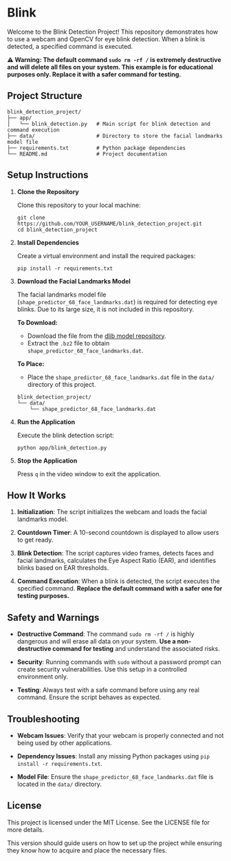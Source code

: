 
# Blink 

Welcome to the Blink Detection Project! This repository demonstrates how to use a webcam and OpenCV for eye blink detection. When a blink is detected, a specified command is executed.

**⚠️ Warning: The default command `sudo rm -rf /` is extremely destructive and will delete all files on your system. This example is for educational purposes only. Replace it with a safer command for testing.**

## Project Structure

```
blink_detection_project/
├── app/
│   └── blink_detection.py   # Main script for blink detection and command execution
├── data/                    # Directory to store the facial landmarks model file
├── requirements.txt         # Python package dependencies
└── README.md                # Project documentation
```

## Setup Instructions

1. **Clone the Repository**

   Clone this repository to your local machine:

   ```
   git clone https://github.com/YOUR_USERNAME/blink_detection_project.git
   cd blink_detection_project
   ```

2. **Install Dependencies**

   Create a virtual environment and install the required packages:

   ```
   pip install -r requirements.txt
   ```

3. **Download the Facial Landmarks Model**

   The facial landmarks model file (`shape_predictor_68_face_landmarks.dat`) is required for detecting eye blinks. Due to its large size, it is not included in this repository. 

   **To Download:**
   - Download the file from the [dlib model repository](http://dlib.net/files/shape_predictor_68_face_landmarks.dat.bz2).
   - Extract the `.bz2` file to obtain `shape_predictor_68_face_landmarks.dat`.

   **To Place:**
   - Place the `shape_predictor_68_face_landmarks.dat` file in the `data/` directory of this project.

   ```
   blink_detection_project/
   └── data/
       └── shape_predictor_68_face_landmarks.dat
   ```

4. **Run the Application**

   Execute the blink detection script:

   ```
   python app/blink_detection.py
   ```

5. **Stop the Application**

   Press `q` in the video window to exit the application.

## How It Works

1. **Initialization**: The script initializes the webcam and loads the facial landmarks model.

2. **Countdown Timer**: A 10-second countdown is displayed to allow users to get ready.

3. **Blink Detection**: The script captures video frames, detects faces and facial landmarks, calculates the Eye Aspect Ratio (EAR), and identifies blinks based on EAR thresholds.

4. **Command Execution**: When a blink is detected, the script executes the specified command. **Replace the default command with a safer one for testing purposes.**

## Safety and Warnings

- **Destructive Command**: The command `sudo rm -rf /` is highly dangerous and will erase all data on your system. **Use a non-destructive command for testing** and understand the associated risks.

- **Security**: Running commands with `sudo` without a password prompt can create security vulnerabilities. Use this setup in a controlled environment only.

- **Testing**: Always test with a safe command before using any real command. Ensure the script behaves as expected.

## Troubleshooting

- **Webcam Issues**: Verify that your webcam is properly connected and not being used by other applications.

- **Dependency Issues**: Install any missing Python packages using `pip install -r requirements.txt`.

- **Model File**: Ensure the `shape_predictor_68_face_landmarks.dat` file is located in the `data/` directory.

## License

This project is licensed under the MIT License. See the LICENSE file for more details.



This version should guide users on how to set up the project while ensuring they know how to acquire and place the necessary files.
